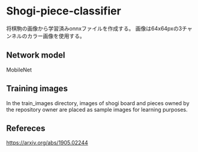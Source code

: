 # Shogi-piece-classifier

将棋駒の画像から学習済みonnxファイルを作成する。
画像は64x64pxの3チャンネルのカラー画像を使用する。


## Network model

MobileNet



## Training images

In the train_images directory, images of shogi board and pieces owned by the repository owner are placed as sample images for learning purposes.





## Refereces

https://arxiv.org/abs/1905.02244